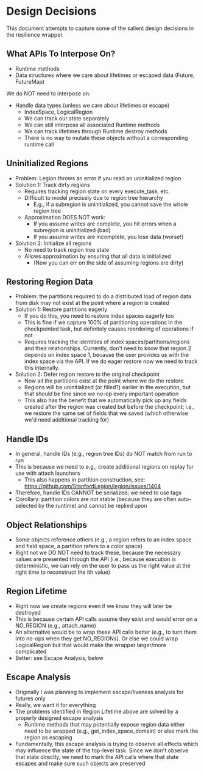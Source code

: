 # Design Decisions

This document attempts to capture some of the salient design decisions
in the resilience wrapper.

## What APIs To Interpose On?

 * Runtime methods
 * Data structures where we care about lifetimes or escaped data (Future, FutureMap)

We do NOT need to interpose on:

 * Handle data types (unless we care about lifetimes or escape)
   * IndexSpace, LogicalRegion
   * We can track our state separately
   * We can still interpose all associated Runtime methods
   * We can track lifetimes through Runtime destroy methods
   * There is no way to mutate these objects without a corresponding runtime call

## Uninitialized Regions

 * Problem: Legion throws an error if you read an uninitialized region
 * Solution 1: Track dirty regions
   * Requires tracking region state on every execute_task, etc.
   * Difficult to model precisely due to region tree hierarchy
     * E.g., if a subregion is uninitialized, you cannot save the whole region tree
   * Approximation DOES NOT work:
     * If you assume writes are complete, you hit errors when a subregion is uninitialized (bad)
     * If you assume writes are incomplete, you lose data (worse!)
 * Solution 2: Initialize all regions
   * No need to track region tree state
   * Allows approximation by ensuring that all data is initialized
     * (Now you can err on the side of assuming regions are dirty)

## Restoring Region Data

 * Problem: the partitions required to do a distributed load of region data from disk may not exist at the point where a region is created
 * Solution 1: Restore partitions eagerly
   * If you do this, you need to restore index spaces eagerly too
   * This is fine if we capture 100% of partitioning operations in the checkpointed task, but definitely causes reordering of operations if not
   * Requires tracking the identities of index spaces/partitions/regions and their relationships. Currently, don't need to know that region 2 depends on index space 1, because the user provides us with the index space via the API. If we do eager restore now we need to track this internally.
 * Solution 2: Defer region restore to the original checkpoint
   * Now all the partitions exist at the point where we do the restore
   * Regions will be uninitialized (or filled?) earlier in the execution, but that should be fine since we no-op every important operation
   * This also has the benefit that we automatically pick up any fields created after the region was created but before the checkpoint; i.e., we restore the same set of fields that we saved (which otherwise we'd need additional tracking for)

## Handle IDs

 * In general, handle IDs (e.g., region tree IDs) do NOT match from run to run
 * This is because we need to e.g., create additional regions on replay for use with attach launchers
   * This also happens in partition construction, see: https://github.com/StanfordLegion/legion/issues/1404
 * Therefore, handle IDs CANNOT be serialized; we need to use tags
 * Corollary: partition colors are not stable (because they are often auto-selected by the runtime) and cannot be replied upon

## Object Relationships

 * Some objects reference others (e.g., a region refers to an index space and field space, a partition refers to a color space)
 * Right not we DO NOT need to track these, because the necessary values are presented through the API (i.e., because execution is deterministic, we can rely on the user to pass us the right value at the right time to reconstruct the ith value)

## Region Lifetime

 * Right now we create regions even if we know they will later be destroyed
 * This is because certain API calls assume they exist and would error on a NO_REGION (e.g., attach_name)
 * An alternative would be to wrap these API calls better (e.g., to turn them into no-ops when they get NO_REGIONs). Or else we could wrap LogicalRegion but that would make the wrapper larger/more complicated
 * Better: see Escape Analysis, below

## Escape Analysis

 * Originally I was planning to implement escape/liveness analysis for futures only
 * Really, we want it for everything
 * The problems identified in Region Lifetime above are solved by a properly designed escape analysis
   * Runtime methods that may potentially expose region data either need to be wrapped (e.g., get_index_space_domain) or else mark the region as escaping
 * Fundamentally, this escape analysis is trying to observe all effects which may influence the state of the top-level task. Since we don't observe that state directly, we need to mark the API calls where that state escapes and make sure such objects are preserved
